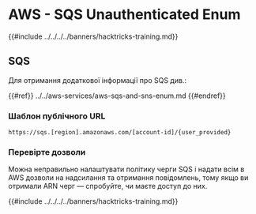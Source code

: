 # AWS - SQS Unauthenticated Enum

{{#include ../../../../banners/hacktricks-training.md}}

## SQS

Для отримання додаткової інформації про SQS див.:

{{#ref}}
../../aws-services/aws-sqs-and-sns-enum.md
{{#endref}}

### Шаблон публічного URL
```
https://sqs.[region].amazonaws.com/[account-id]/{user_provided}
```
### Перевірте дозволи

Можна неправильно налаштувати політику черги SQS і надати всім в AWS дозволи на надсилання та отримання повідомлень, тому якщо ви отримали ARN черг — спробуйте, чи маєте доступ до них.

{{#include ../../../../banners/hacktricks-training.md}}
